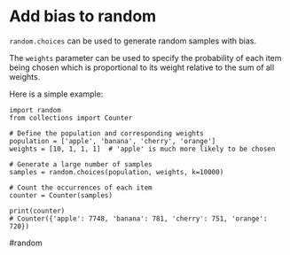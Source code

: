 # Add bias to random

`random.choices` can be used to generate random samples with bias.

The `weights` parameter can be used to specify the probability of each item being chosen which is proportional to its weight relative to the sum of all weights.

Here is a simple example:

```
import random
from collections import Counter

# Define the population and corresponding weights
population = ['apple', 'banana', 'cherry', 'orange']
weights = [10, 1, 1, 1]  # 'apple' is much more likely to be chosen

# Generate a large number of samples
samples = random.choices(population, weights, k=10000)

# Count the occurrences of each item
counter = Counter(samples)

print(counter)
# Counter({'apple': 7748, 'banana': 781, 'cherry': 751, 'orange': 720})
```

#random
